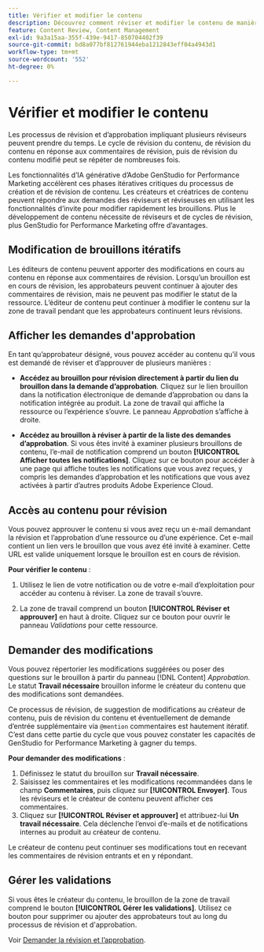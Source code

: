 ```yaml
---
title: Vérifier et modifier le contenu
description: Découvrez comment réviser et modifier le contenu de manière itérative avec Adobe GenStudio for Performance Marketing.
feature: Content Review, Content Management
exl-id: 9a3a15aa-355f-439e-9417-850704402f39
source-git-commit: bd8a077bf812761944eba1212843eff04a4943d1
workflow-type: tm+mt
source-wordcount: '552'
ht-degree: 0%

---
```


# Vérifier et modifier le contenu

Les processus de révision et d’approbation impliquant plusieurs réviseurs peuvent prendre du temps. Le cycle de révision du contenu, de révision du contenu en réponse aux commentaires de révision, puis de révision du contenu modifié peut se répéter de nombreuses fois.

Les fonctionnalités d’IA générative d’Adobe GenStudio for Performance Marketing accélèrent ces phases itératives critiques du processus de création et de révision de contenu. Les créateurs et créatrices de contenu peuvent répondre aux demandes des réviseurs et réviseuses en utilisant les fonctionnalités d’invite pour modifier rapidement les brouillons. Plus le développement de contenu nécessite de réviseurs et de cycles de révision, plus GenStudio for Performance Marketing offre d’avantages.

## Modification de brouillons itératifs

Les éditeurs de contenu peuvent apporter des modifications en cours au contenu en réponse aux commentaires de révision. Lorsqu’un brouillon est en cours de révision, les approbateurs peuvent continuer à ajouter des commentaires de révision, mais ne peuvent pas modifier le statut de la ressource. L’éditeur de contenu peut continuer à modifier le contenu sur la zone de travail pendant que les approbateurs continuent leurs révisions.

## Afficher les demandes d&#39;approbation

En tant qu’approbateur désigné, vous pouvez accéder au contenu qu’il vous est demandé de réviser et d’approuver de plusieurs manières :

* **Accédez au brouillon pour révision directement à partir du lien du brouillon dans la demande d’approbation**. Cliquez sur le lien brouillon dans la notification électronique de demande d’approbation ou dans la notification intégrée au produit.  La zone de travail qui affiche la ressource ou l’expérience s’ouvre. Le panneau _Approbation_ s’affiche à droite.

* **Accédez au brouillon à réviser à partir de la liste des demandes d’approbation**. Si vous êtes invité à examiner plusieurs brouillons de contenu, l’e-mail de notification comprend un bouton **[!UICONTROL Afficher toutes les notifications]**. Cliquez sur ce bouton pour accéder à une page qui affiche toutes les notifications que vous avez reçues, y compris les demandes d’approbation et les notifications que vous avez activées à partir d’autres produits Adobe Experience Cloud.

## Accès au contenu pour révision

Vous pouvez approuver le contenu si vous avez reçu un e-mail demandant la révision et l’approbation d’une ressource ou d’une expérience. Cet e-mail contient un lien vers le brouillon que vous avez été invité à examiner. Cette URL est valide uniquement lorsque le brouillon est en cours de révision.

**Pour vérifier le contenu** :

1. Utilisez le lien de votre notification ou de votre e-mail d’exploitation pour accéder au contenu à réviser. La zone de travail s’ouvre.

1. La zone de travail comprend un bouton **[!UICONTROL Réviser et approuver]** en haut à droite. Cliquez sur ce bouton pour ouvrir le panneau _Validations_ pour cette ressource.

## Demander des modifications

Vous pouvez répertorier les modifications suggérées ou poser des questions sur le brouillon à partir du panneau [!DNL Content] _Approbation_. Le statut **Travail nécessaire** brouillon informe le créateur du contenu que des modifications sont demandées.

Ce processus de révision, de suggestion de modifications au créateur de contenu, puis de révision du contenu et éventuellement de demande d’entrée supplémentaire via `@mention` commentaires est hautement itératif. C’est dans cette partie du cycle que vous pouvez constater les capacités de GenStudio for Performance Marketing à gagner du temps.

**Pour demander des modifications** :

1. Définissez le statut du brouillon sur **Travail nécessaire**.
1. Saisissez les commentaires et les modifications recommandées dans le champ **Commentaires**, puis cliquez sur **[!UICONTROL Envoyer]**. Tous les réviseurs et le créateur de contenu peuvent afficher ces commentaires.
1. Cliquez sur **[!UICONTROL Réviser et approuver]** et attribuez-lui **Un travail nécessaire**. Cela déclenche l’envoi d’e-mails et de notifications internes au produit au créateur de contenu.

Le créateur de contenu peut continuer ses modifications tout en recevant les commentaires de révision entrants et en y répondant.

## Gérer les validations

Si vous êtes le créateur du contenu, le brouillon de la zone de travail comprend le bouton **[!UICONTROL Gérer les validations]**. Utilisez ce bouton pour supprimer ou ajouter des approbateurs tout au long du processus de révision et d&#39;approbation.

Voir [Demander la révision et l’approbation](./request-review.md).
